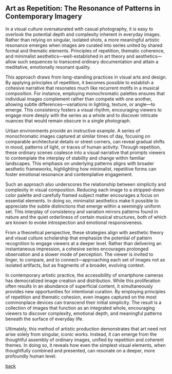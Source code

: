 

## Art as Repetition: The Resonance of Patterns in Contemporary Imagery

In a visual culture oversaturated with casual photography, it is easy to overlook the potential depth and complexity inherent in everyday images. Rather than relying on singular, isolated shots, a more meaningful artistic resonance emerges when images are curated into series united by shared formal and thematic elements. Principles of repetition, thematic coherence, and minimalist aesthetics—well-established in art theory and aesthetics—allow such sequences to transcend ordinary documentation and attain a meditative, emotionally resonant quality.

This approach draws from long-standing practices in visual arts and design. By applying principles of repetition, it becomes possible to establish a cohesive narrative that resonates much like recurrent motifs in a musical composition. For instance, employing monochromatic palettes ensures that individual images complement rather than compete with one another, allowing subtle differences—variations in lighting, texture, or angle—to emerge. This consistency fosters a visual rhythm, encouraging viewers to engage more deeply with the series as a whole and to discover intricate nuances that would remain obscure in a single photograph.

Urban environments provide an instructive example. A series of monochromatic images captured at similar times of day, focusing on comparable architectural details or street corners, can reveal gradual shifts in mood, patterns of light, or traces of human activity. Through repetition, these ordinary scenes coalesce into a visual narrative that prompts viewers to contemplate the interplay of stability and change within familiar landscapes. This emphasis on underlying patterns aligns with broader aesthetic frameworks, highlighting how minimalist, repetitive forms can foster emotional resonance and contemplative engagement.

Such an approach also underscores the relationship between simplicity and complexity in visual composition. Reducing each image to a stripped-down color palette and carefully framed subject matter encourages a focus on essential elements. In doing so, minimalist aesthetics make it possible to appreciate the subtle distinctions that emerge within a seemingly uniform set. This interplay of consistency and variation mirrors patterns found in nature and the quiet orderliness of certain musical structures, both of which are known to evoke introspection and emotional responsiveness.

From a theoretical perspective, these strategies align with aesthetic theory and visual culture scholarship that emphasize the potential of pattern recognition to engage viewers at a deeper level. Rather than delivering an instantaneous impression, a cohesive series encourages prolonged observation and a slower mode of perception. The viewer is invited to linger, to compare, and to connect—approaching each set of images not as isolated artifacts, but as fragments of a broader, evolving context.

In contemporary artistic practice, the accessibility of smartphone cameras has democratized image creation and distribution. While this proliferation often results in an abundance of superficial content, it simultaneously provides new opportunities for intentional curation. By employing principles of repetition and thematic cohesion, even images captured on the most commonplace devices can transcend their initial simplicity. The result is a collection of images that function as an integrated whole, encouraging viewers to discover complexity, emotional depth, and meaningful patterns beneath the surface of everyday life.

Ultimately, this method of artistic production demonstrates that art need not arise solely from singular, iconic works. Instead, it can emerge from the thoughtful assembly of ordinary images, unified by repetition and coherent themes. In doing so, it reveals how even the simplest visual elements, when thoughtfully combined and presented, can resonate on a deeper, more profoundly human level.

[back](./)
